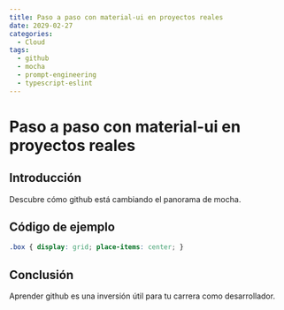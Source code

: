 ```yaml
---
title: Paso a paso con material-ui en proyectos reales
date: 2029-02-27
categories:
  - Cloud
tags:
  - github
  - mocha
  - prompt-engineering
  - typescript-eslint
---
```


# Paso a paso con material-ui en proyectos reales

## Introducción

Descubre cómo github está cambiando el panorama de mocha.

## Código de ejemplo

```css
.box { display: grid; place-items: center; }
```

## Conclusión

Aprender github es una inversión útil para tu carrera como desarrollador.